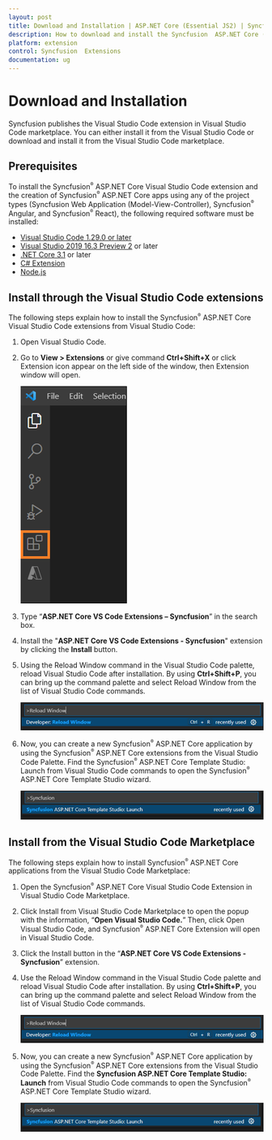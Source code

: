 ```yaml
---
layout: post
title: Download and Installation | ASP.NET Core (Essential JS2) | Syncfusion
description: How to download and install the Syncfusion  ASP.NET Core (Essential JS2) Visual Studio Code Extensions from Visual Studio Code Market Place
platform: extension
control: Syncfusion  Extensions
documentation: ug
---
```


# Download and Installation

Syncfusion publishes the Visual Studio Code extension in Visual Studio Code marketplace. You can either install it from the Visual Studio Code or download and install it from the Visual Studio Code marketplace.

## Prerequisites

To install the Syncfusion<sup style="font-size:70%">&reg;</sup>  ASP.NET Core Visual Studio Code extension and the creation of Syncfusion<sup style="font-size:70%">&reg;</sup>  ASP.NET Core apps using any of the project types (Syncfusion Web Application (Model-View-Controller), Syncfusion<sup style="font-size:70%">&reg;</sup>  Angular, and Syncfusion<sup style="font-size:70%">&reg;</sup>  React), the following required software must be installed:

* [Visual Studio Code 1.29.0 or later](https://code.visualstudio.com/download)
* [Visual Studio 2019 16.3 Preview 2](https://visualstudio.microsoft.com/vs/) or later
* [.NET Core 3.1](https://dotnet.microsoft.com/en-us/download/dotnet/3.1) or later
* [C# Extension](https://marketplace.visualstudio.com/items?itemName=ms-vscode.csharp)
* [Node.js](https://nodejs.org/en/download/)


## Install through the Visual Studio Code extensions

The following steps explain how to install the Syncfusion<sup style="font-size:70%">&reg;</sup>  ASP.NET Core Visual Studio Code extensions from Visual Studio Code:

1. Open Visual Studio Code.

2. Go to **View > Extensions** or give command **Ctrl+Shift+X** or click Extension icon appear on the left side of the window, then Extension window will open.

    ![Extension Window](images/extension-window.png)

3. Type “**ASP.NET Core VS Code Extensions – Syncfusion**” in the search box.

4. Install the "**ASP.NET Core VS Code Extensions - Syncfusion**" extension by clicking the **Install** button.

5. Using the Reload Window command in the Visual Studio Code palette, reload Visual Studio Code after installation. By using **Ctrl+Shift+P**, you can bring up the command palette and select Reload Window from the list of Visual Studio Code commands.

    ![reload-window](images/reload-window.png)

6. Now, you can create a new Syncfusion<sup style="font-size:70%">&reg;</sup>  ASP.NET Core application by using the Syncfusion<sup style="font-size:70%">&reg;</sup>  ASP.NET Core extensions from the Visual Studio Code Palette. Find the Syncfusion<sup style="font-size:70%">&reg;</sup>  ASP.NET Core Template Studio: Launch from Visual Studio Code commands to open the Syncfusion<sup style="font-size:70%">&reg;</sup>  ASP.NET Core Template Studio wizard.

   ![command-palette](images/command-palette.png)

## Install from the Visual Studio Code Marketplace

The following steps explain how to install Syncfusion<sup style="font-size:70%">&reg;</sup>  ASP.NET Core applications from the Visual Studio Code Marketplace:

1. Open the Syncfusion<sup style="font-size:70%">&reg;</sup>  ASP.NET Core Visual Studio Code Extension in Visual Studio Code Marketplace.

2. Click Install from Visual Studio Code Marketplace to open the popup with the information, “**Open Visual Studio Code.**” Then, click Open Visual Studio Code, and Syncfusion<sup style="font-size:70%">&reg;</sup>  ASP.NET Core Extension will open in Visual Studio Code.

3. Click the Install button in the “**ASP.NET Core VS Code Extensions - Syncfusion**” extension.

4. Use the Reload Window command in the Visual Studio Code palette and reload Visual Studio Code after installation. By using **Ctrl+Shift+P**, you can bring up the command palette and select Reload Window from the list of Visual Studio Code commands.

     ![reload-window](images/reload-window.png)

5. Now, you can create a new Syncfusion<sup style="font-size:70%">&reg;</sup>  ASP.NET Core application by using the Syncfusion<sup style="font-size:70%">&reg;</sup>  ASP.NET Core extensions from the Visual Studio Code Palette. Find the **Syncfusion ASP.NET Core Template Studio: Launch** from Visual Studio Code commands to open the Syncfusion<sup style="font-size:70%">&reg;</sup>  ASP.NET Core Template Studio wizard.

     ![command-palette](images/command-palette.png)